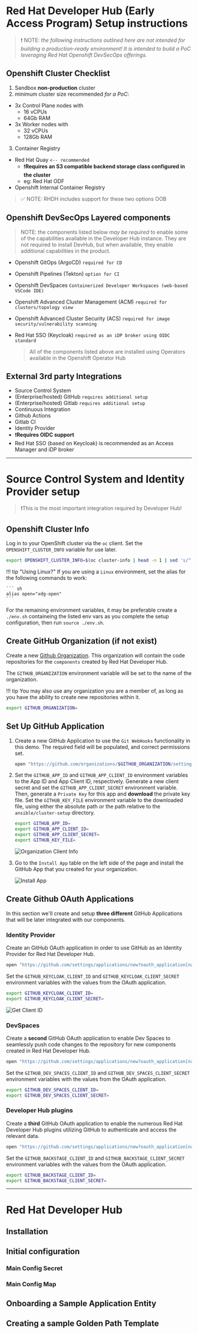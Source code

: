 # Red Hat Developer Hub (Early Access Program) Setup instructions

> :exclamation: NOTE: *the following instructions outlined here are not intended for building a production-ready environment! It is intended to build a PoC leveraging Red Hat Openshift DevSecOps offerings.* 

## Openshift Cluster Checklist

1. Sandbox **non-production** cluster
2. minimum cluster size recommended _for a PoC_:
 * 3x Control Plane nodes with 
   * 16 vCPUs
   * 64Gb RAM
 * 3x Worker nodes with
   * 32 vCPUs
   * 128Gb RAM
3. Container Registry
 * Red Hat Quay `<-- recommended`
   * ❗**Requires an S3 compatible backend storage class configured in the cluster**
   * eg: Red Hat ODF
 * Openshift Internal Container Registry
> :white_check_mark: NOTE: RHDH includes support for these two options OOB

## Openshift DevSecOps Layered components 

> NOTE: the components listed below _may be required_ to enable some of the capabilities available in the Developer Hub instance.
> They are not required to install DevHub, but when available, they enable additional capabilities in the product.

 * Openshift GitOps (ArgoCD) `required for CD`
 * Openshift Pipelines (Tekton) `option for CI`
 * Openshift DevSpaces `Containerized Developer Workspaces (web-based VSCode IDE)`
 * Openshift Advanced Cluster Management (ACM) `required for clusters/topology view`
 * Openshift Advanced Cluster Security (ACS) `required for image security/vulnerability scanning`
 * Red Hat SSO (Keycloak) `required as an iDP broker using OIDC standard`

   > All of the components listed above are installed using Operators available in the Openshift Operator Hub

## External 3rd party Integrations
* Source Control System
 * (Enterprise/hosted) GitHub `requires additional setup`
 * (Enterprise/hosted) Gitlab `requires additional setup`
* Continuous Integration
 * Github Actions
 * Gitlab CI
* Identity Provider
 * ❗**Requires OIDC support**
 *  Red Hat SSO (based on Keycloak) is recommended as an Access Manager and iDP broker

---

# Source Control System and Identity Provider setup
> ❗This is the most important integration required by Developer Hub!

## Openshift Cluster Info

Log in to your OpenShift cluster via the `oc` client.  Set the `OPENSHIFT_CLUSTER_INFO` variable for use later.

``` sh
export OPENSHIFT_CLUSTER_INFO=$(oc cluster-info | head -n 1 | sed 's/^.*https...api//' | sed 's/.6443.*$//' )
```

!!! tip "Using Linux?"
    If you are using a `Linux` environment, set the alias for the following commands to work:

    ``` sh
    alias open="xdg-open"
    ```

For the remaining environment variables, it may be preferable create a `./env.sh` containeing the listed env vars as you complete the setup configuration, then run `source ./env.sh`.

## Create GitHub Organization (if not exist)

Create a new [Github Organization](https://github.com/account/organizations/new?plan=free). This organization will contain the code repositories for the `components` created by Red Hat Developer Hub.

The `GITHUB_ORGANIZATION` environment variable will be set to the name of the organization.

!!! tip
    You may also use any organization you are a member of, as long as you have the ability to create new repositories within it.

``` sh
export GITHUB_ORGANIZATION=
```

## Set Up GitHub Application

1. Create a new GitHub Application to use the `Git WebHooks` functionality in this demo.  The required field will be populated, and correct permissions set.

    ``` sh
    open "https://github.com/organizations/$GITHUB_ORGANIZATION/settings/apps/new?name=$GITHUB_ORGANIZATION-webhook&url=https://janus-idp.io/blog&webhook_active=false&public=false&administration=write&checks=write&actions=write&contents=write&statuses=write&vulnerability_alerts=write&dependabot_secrets=write&deployments=write&discussions=write&environments=write&issues=write&packages=write&pages=write&pull_requests=write&repository_hooks=write&repository_projects=write&secret_scanning_alerts=write&secrets=write&security_events=write&workflows=write&webhooks=write"
    ```

2. Set the `GITHUB_APP_ID` and `GITHUB_APP_CLIENT_ID` environment variables to the App ID  and App Client ID, respectively. Generate a new client secret and set the `GITHUB_APP_CLIENT_SECRET` environment variable.  Then, generate a `Private Key` for this app and **download** the private key file.  Set the `GITHUB_KEY_FILE` environment variable to the downloaded file, using either the absolute path or the path relative to the `ansible/cluster-setup` directory.
    ``` sh
    export GITHUB_APP_ID=
    export GITHUB_APP_CLIENT_ID=
    export GITHUB_APP_CLIENT_SECRET=
    export GITHUB_KEY_FILE=
    ```

    ![Organization Client Info](assets/org-client-info.png)

3. Go to the `Install App` table on the left side of the page and install the GitHub App that you created for your organization.

    ![Install App](assets/org-install-app.png)

## Create Github **OAuth** Applications

In this section we'll create and setup **three different** GitHub Applications that will be later integrated with our components.

### Identity Provider
Create an GitHub OAuth application in order to use GitHub as an Identity Provider for Red Hat Developer Hub.

``` sh
open "https://github.com/settings/applications/new?oauth_application[name]=$GITHUB_ORGANIZATION-identity-provider&oauth_application[url]=https://rhdh.apps$OPENSHIFT_CLUSTER_INFO&oauth_application[callback_url]=https://keycloak-backstage.apps$OPENSHIFT_CLUSTER_INFO/auth/realms/backstage/broker/github/endpoint"
```

Set the `GITHUB_KEYCLOAK_CLIENT_ID` and `GITHUB_KEYCLOAK_CLIENT_SECRET` environment variables with the values from the OAuth application.

``` sh
export GITHUB_KEYCLOAK_CLIENT_ID=
export GITHUB_KEYCLOAK_CLIENT_SECRET=
```

![Get Client ID](assets/client-info.png)

### DevSpaces
Create a **second** GitHub OAuth application to enable Dev Spaces to seamlessly push code changes to the repository for new components created in Red Hat Developer Hub.  

``` sh
open "https://github.com/settings/applications/new?oauth_application[name]=$GITHUB_ORGANIZATION-dev-spaces&oauth_application[url]=https://devspaces.apps$OPENSHIFT_CLUSTER_INFO&oauth_application[callback_url]=https://devspaces.apps$OPENSHIFT_CLUSTER_INFO/api/oauth/callback"
```

Set the `GITHUB_DEV_SPACES_CLIENT_ID` and `GITHUB_DEV_SPACES_CLIENT_SECRET` environment variables with the values from the OAuth application.

``` sh
export GITHUB_DEV_SPACES_CLIENT_ID=
export GITHUB_DEV_SPACES_CLIENT_SECRET=
```

### Developer Hub plugins
Create a **third** GitHub OAuth application to enable the numerous Red Hat Developer Hub plugins utilizing GitHub to authenticate and access the relevant data.

``` sh
open "https://github.com/settings/applications/new?oauth_application[name]=$GITHUB_ORGANIZATION-backstage&oauth_application[url]=https://rhdh.apps$OPENSHIFT_CLUSTER_INFO&oauth_application[callback_url]=https://rhdh.apps$OPENSHIFT_CLUSTER_INFO/api/auth/github/handler/frame"
```

Set the `GITHUB_BACKSTAGE_CLIENT_ID` and `GITHUB_BACKSTAGE_CLIENT_SECRET` environment variables with the values from the OAuth application.

``` sh
export GITHUB_BACKSTAGE_CLIENT_ID=
export GITHUB_BACKSTAGE_CLIENT_SECRET=
```

---

# Red Hat Developer Hub
## Installation

## Initial configuration

### Main Config Secret
### Main Config Map

## Onboarding a Sample Application Entity

## Creating a sample Golden Path Template
